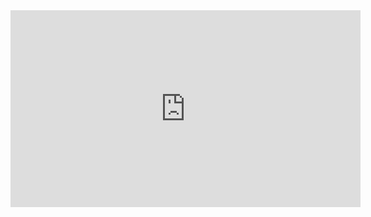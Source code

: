 <iframe width="560" height="315" src="https://www.youtube.com/embed/2BbpI0acZG8" title="YouTube video player" frameborder="0" allow="accelerometer; autoplay; clipboard-write; encrypted-media; gyroscope; picture-in-picture" allowfullscreen></iframe>